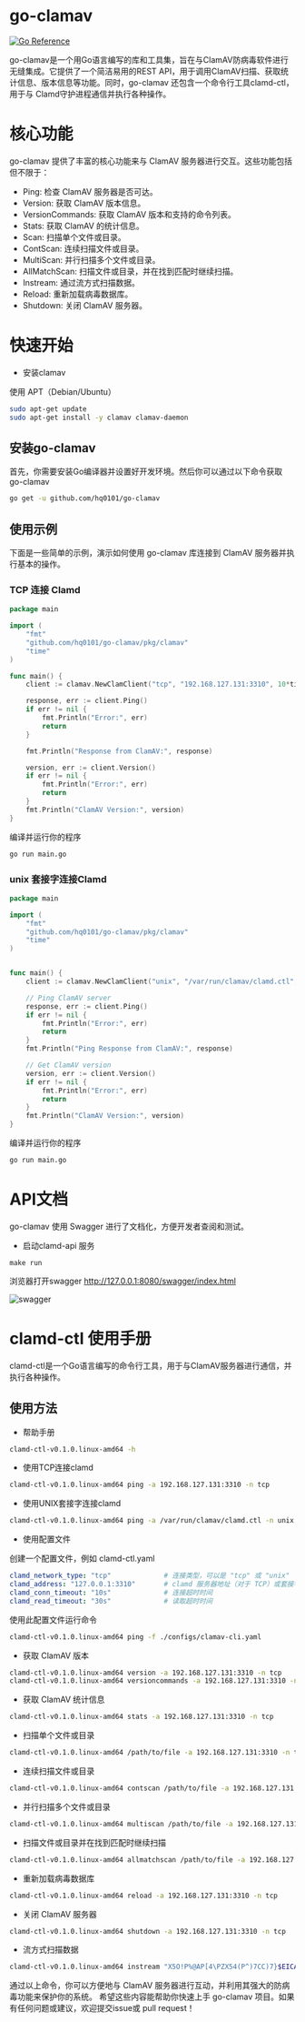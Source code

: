 # go-clamav

[![Go Reference](https://pkg.go.dev/badge/github.com/hq0101/go-clamav.svg)](https://pkg.go.dev/github.com/hq0101/go-clamav)

go-clamav是一个用Go语言编写的库和工具集，旨在与ClamAV防病毒软件进行无缝集成。它提供了一个简洁易用的REST API，用于调用ClamAV扫描、获取统计信息、版本信息等功能。同时，go-clamav 还包含一个命令行工具clamd-ctl，用于与 Clamd守护进程通信并执行各种操作。

# 核心功能

go-clamav 提供了丰富的核心功能来与 ClamAV 服务器进行交互。这些功能包括但不限于：

- Ping: 检查 ClamAV 服务器是否可达。
- Version: 获取 ClamAV 版本信息。
- VersionCommands: 获取 ClamAV 版本和支持的命令列表。
- Stats: 获取 ClamAV 的统计信息。
- Scan: 扫描单个文件或目录。
- ContScan: 连续扫描文件或目录。
- MultiScan: 并行扫描多个文件或目录。
- AllMatchScan: 扫描文件或目录，并在找到匹配时继续扫描。
- Instream: 通过流方式扫描数据。
- Reload: 重新加载病毒数据库。
- Shutdown: 关闭 ClamAV 服务器。

# 快速开始

- 安装clamav

使用 APT（Debian/Ubuntu）

```bash
sudo apt-get update
sudo apt-get install -y clamav clamav-daemon
```

## 安装go-clamav
首先，你需要安装Go编译器并设置好开发环境。然后你可以通过以下命令获取 go-clamav

```bash
go get -u github.com/hq0101/go-clamav
```

## 使用示例

下面是一些简单的示例，演示如何使用 go-clamav 库连接到 ClamAV 服务器并执行基本的操作。

### TCP 连接 Clamd

```go
package main

import (
	"fmt"
	"github.com/hq0101/go-clamav/pkg/clamav"
	"time"
)

func main() {
	client := clamav.NewClamClient("tcp", "192.168.127.131:3310", 10*time.Second, 30*time.Second)

	response, err := client.Ping()
	if err != nil {
		fmt.Println("Error:", err)
		return
	}

	fmt.Println("Response from ClamAV:", response)

	version, err := client.Version()
	if err != nil {
		fmt.Println("Error:", err)
		return
	}
	fmt.Println("ClamAV Version:", version)
}

```
编译并运行你的程序

```bash
go run main.go
```

### unix 套接字连接Clamd

```go
package main

import (
	"fmt"
	"github.com/hq0101/go-clamav/pkg/clamav"
	"time"
)


func main() {
	client := clamav.NewClamClient("unix", "/var/run/clamav/clamd.ctl", 10*time.Second, 30*time.Second)

	// Ping ClamAV server
	response, err := client.Ping()
	if err != nil {
		fmt.Println("Error:", err)
		return
	}
	fmt.Println("Ping Response from ClamAV:", response)

	// Get ClamAV version
	version, err := client.Version()
	if err != nil {
		fmt.Println("Error:", err)
		return
	}
	fmt.Println("ClamAV Version:", version)
}

```

编译并运行你的程序

```bash
go run main.go
```


# API文档

go-clamav 使用 Swagger 进行了文档化，方便开发者查阅和测试。

- 启动clamd-api 服务

```shell
make run
```

浏览器打开swagger http://127.0.0.1:8080/swagger/index.html

![swagger](assets/swagger.png)

# clamd-ctl 使用手册

clamd-ctl是一个Go语言编写的命令行工具，用于与ClamAV服务器进行通信，并执行各种操作。

## 使用方法

- 帮助手册

```bash
clamd-ctl-v0.1.0.linux-amd64 -h
```

- 使用TCP连接clamd

```bash
clamd-ctl-v0.1.0.linux-amd64 ping -a 192.168.127.131:3310 -n tcp
```

- 使用UNIX套接字连接clamd

```bash
clamd-ctl-v0.1.0.linux-amd64 ping -a /var/run/clamav/clamd.ctl -n unix
```

- 使用配置文件

创建一个配置文件，例如 clamd-ctl.yaml

```yaml
clamd_network_type: "tcp"             # 连接类型，可以是 "tcp" 或 "unix"
clamd_address: "127.0.0.1:3310"       # clamd 服务器地址（对于 TCP）或套接字路径（对于 UNIX）/var/run/clamav/clamd.ctl
clamd_conn_timeout: "10s"             # 连接超时时间
clamd_read_timeout: "30s"             # 读取超时时间
```

使用此配置文件运行命令
```bash
clamd-ctl-v0.1.0.linux-amd64 ping -f ./configs/clamav-cli.yaml
```

- 获取 ClamAV 版本

```bash
clamd-ctl-v0.1.0.linux-amd64 version -a 192.168.127.131:3310 -n tcp
clamd-ctl-v0.1.0.linux-amd64 versioncommands -a 192.168.127.131:3310 -n tcp
```

- 获取 ClamAV 统计信息

```bash
clamd-ctl-v0.1.0.linux-amd64 stats -a 192.168.127.131:3310 -n tcp
```

- 扫描单个文件或目录

```bash
clamd-ctl-v0.1.0.linux-amd64 /path/to/file -a 192.168.127.131:3310 -n tcp
```

- 连续扫描文件或目录

```bash
clamd-ctl-v0.1.0.linux-amd64 contscan /path/to/file -a 192.168.127.131:3310 -n tcp
```

- 并行扫描多个文件或目录

```bash
clamd-ctl-v0.1.0.linux-amd64 multiscan /path/to/file -a 192.168.127.131:3310 -n tcp
```

- 扫描文件或目录并在找到匹配时继续扫描

```bash
clamd-ctl-v0.1.0.linux-amd64 allmatchscan /path/to/file -a 192.168.127.131:3310 -n tcp
```

- 重新加载病毒数据库

```bash
clamd-ctl-v0.1.0.linux-amd64 reload -a 192.168.127.131:3310 -n tcp
```

- 关闭 ClamAV 服务器

```bash
clamd-ctl-v0.1.0.linux-amd64 shutdown -a 192.168.127.131:3310 -n tcp
```

- 流方式扫描数据

```bash
clamd-ctl-v0.1.0.linux-amd64 instream "X5O!P%@AP[4\PZX54(P^)7CC)7}$EICAR-STANDARD-ANTIVIRUS-TEST-FILE!$H+H*" -a 192.168.127.131:3310 -n tcp
```

通过以上命令，你可以方便地与 ClamAV 服务器进行互动，并利用其强大的防病毒功能来保护你的系统。
希望这些内容能帮助你快速上手 go-clamav 项目。如果有任何问题或建议，欢迎提交issue或 pull request！
